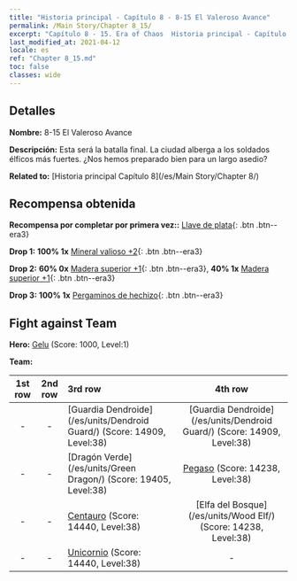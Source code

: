 ```yaml
---
title: "Historia principal - Capítulo 8 - 8-15 El Valeroso Avance"
permalink: /Main Story/Chapter 8_15/
excerpt: "Capítulo 8 - 15. Era of Chaos  Historia principal - Capítulo 8_15. 8-15 El Valeroso Avance"
last_modified_at: 2021-04-12
locale: es
ref: "Chapter 8_15.md"
toc: false
classes: wide
---
```


## Detalles

 **Nombre:** 8-15 El Valeroso Avance

 **Descripción:** Esta será la batalla final. La ciudad alberga a los soldados élficos más fuertes. ¿Nos hemos preparado bien para un largo asedio?

 **Related to:** [Historia principal Capítulo 8](/es/Main Story/Chapter 8/)

## Recompensa obtenida

 **Recompensa por completar por primera vez::** [Llave de plata](/es/Items/con_693/){: .btn .btn--era3}

 **Drop 1:** **100% 1x** [Mineral valioso +2](/es/Items/mat_26/){: .btn .btn--era3}

 **Drop 2:** **60% 0x** [Madera superior +1](/es/Items/mat_20/){: .btn .btn--era3}, **40% 1x** [Madera superior +1](/es/Items/mat_20/){: .btn .btn--era3}

 **Drop 3:** **100% 1x** [Pergaminos de hechizo](/es/Items/con_694/){: .btn .btn--era3}


## Fight against Team
 **Hero:** [Gelu](/es/heroes/Gelu/) (Score: 1000, Level:1)

 **Team:**


  | 1st row | 2nd row | 3rd row | 4th row |
  |:----:|:----:|:----|:----:|
  | - | - | [Guardia Dendroide](/es/units/Dendroid Guard/) (Score: 14909, Level:38)  | [Guardia Dendroide](/es/units/Dendroid Guard/) (Score: 14909, Level:38)  |
  | - | - | [Dragón Verde](/es/units/Green Dragon/) (Score: 19405, Level:38)  | [Pegaso](/es/units/Pegasus/) (Score: 14238, Level:38)  |
  | - | - | [Centauro](/es/units/Centaur/) (Score: 14440, Level:38)  | [Elfa del Bosque](/es/units/Wood Elf/) (Score: 14238, Level:38)  |
  | - | - | [Unicornio](/es/units/Unicorn/) (Score: 14440, Level:38)  | - |


